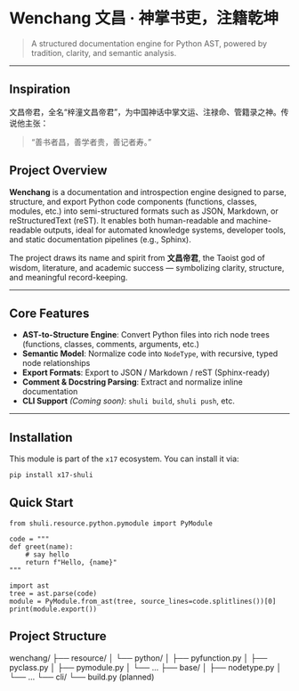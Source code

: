 # Wenchang 文昌 · 神掌书吏，注籍乾坤

> A structured documentation engine for Python AST, powered by tradition, clarity, and semantic analysis.

---

## Inspiration
文昌帝君，全名“梓潼文昌帝君”，为中国神话中掌文运、注禄命、管籍录之神。传说他主张：
> “善书者昌，善学者贵，善记者寿。”

## Project Overview

**Wenchang** is a documentation and introspection engine designed to parse, structure, and export Python code components (functions, classes, modules, etc.) into semi-structured formats such as JSON, Markdown, or reStructuredText (reST). It enables both human-readable and machine-readable outputs, ideal for automated knowledge systems, developer tools, and static documentation pipelines (e.g., Sphinx).

The project draws its name and spirit from **文昌帝君**, the Taoist god of wisdom, literature, and academic success — symbolizing clarity, structure, and meaningful record-keeping.

---

## Core Features

- **AST-to-Structure Engine**: Convert Python files into rich node trees (functions, classes, comments, arguments, etc.)
- **Semantic Model**: Normalize code into `NodeType`, with recursive, typed node relationships
- **Export Formats**: Export to JSON / Markdown / reST (Sphinx-ready)
- **Comment & Docstring Parsing**: Extract and normalize inline documentation
- **CLI Support** *(Coming soon)*: `shuli build`, `shuli push`, etc.

---

## Installation

This module is part of the `x17` ecosystem. You can install it via:

```bash
pip install x17-shuli
```

## Quick Start
```
from shuli.resource.python.pymodule import PyModule

code = """
def greet(name):
    # say hello
    return f"Hello, {name}"
"""

import ast
tree = ast.parse(code)
module = PyModule.from_ast(tree, source_lines=code.splitlines())[0]
print(module.export())
```

## Project Structure

wenchang/
├── resource/
│   └── python/
│       ├── pyfunction.py
│       ├── pyclass.py
│       ├── pymodule.py
│       └── ...
├── base/
│   ├── nodetype.py
│   └── ...
└── cli/
    └── build.py (planned)